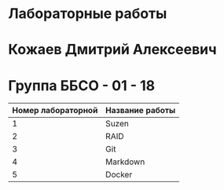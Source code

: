 # Лабораторные работы  

# Кожаев Дмитрий Алексеевич  
# Группа ББСО - 01 - 18  

| Номер лабораторной | Название работы |
| -------------------|-----------------|
|          1         |     Suzen       |
|          2         |     RAID        |
|          3         |     Git         |
|          4         |     Markdown    |
|          5         |     Docker      |
